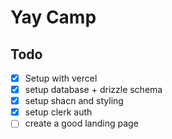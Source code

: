# Yay Camp

## Todo

- [x] Setup with vercel
- [x] setup database + drizzle schema
- [x] setup shacn and styling
- [x] setup clerk auth
- [ ] create a good landing page